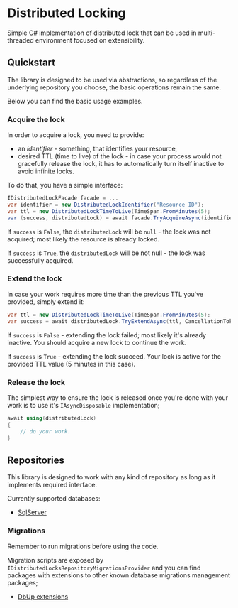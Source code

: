 # Distributed Locking

Simple C# implementation of distributed lock that can be used in multi-threaded environment focused on extensibility.

## Quickstart

The library is designed to be used via abstractions, so regardless of the underlying repository you choose, the basic operations remain the same.

Below you can find the basic usage examples.

### Acquire the lock

In order to acquire a lock, you need to provide:
- an *identifier* - something, that identifies your resource,
- desired TTL (time to live) of the lock - in case your process would not gracefully release the lock, it has to automatically turn itself inactive to avoid infinite locks.

To do that, you have a simple interface:
```csharp
IDistributedLockFacade facade = ...
var identifier = new DistributedLockIdentifier("Resource ID");
var ttl = new DistributedLockTimeToLive(TimeSpan.FromMinutes(5);
var (success, distributedLock) = await facade.TryAcquireAsync(identifier, ttl, CancellationToken.None);
```

If `success` is `False`, the `distributedLock` will be `null` - the lock was not acquired; most likely the resource is already locked.

If `success` is `True`, the `distributedLock` will be not null - the lock was successfully acquired.

### Extend the lock

In case your work requires more time than the previous TTL you've provided, simply extend it:

```csharp
var ttl = new DistributedLockTimeToLive(TimeSpan.FromMinutes(5);
var success = await distributedLock.TryExtendAsync(ttl, CancellationToken.None);
```

If `success` is `False` - extending the lock failed; most likely it's already inactive. You should acquire a new lock to continue the work.

If `success` is `True` - extending the lock succeed. Your lock is active for the provided TTL value (5 minutes in this case).

### Release the lock

The simplest way to ensure the lock is released once you're done with your work is to use it's `IAsyncDisposable` implementation;

```csharp
await using(distributedLock)
{
    // do your work.
}
```

## Repositories

This library is designed to work with any kind of repository as long as it implements required interface.

Currently supported databases:

- [SqlServer](./Repositories/SqlServer/README.md)

### Migrations

Remember to run migrations before using the code.

Migration scripts are exposed by `IDistributedLocksRepositoryMigrationsProvider` and you can find packages with extensions to other known database migrations management packages;

- [DbUp extensions](./Repositories/Migrations/Repositories.Migrations.DbUp)